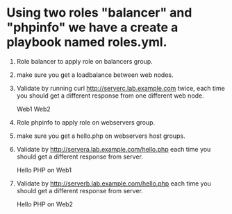 # Using two roles "balancer" and "phpinfo" we have a create a playbook named roles.yml.

1. Role balancer to apply role on balancers group.
2. make sure you get a loadbalance between web nodes.
3. Validate by running curl http://serverc.lab.example.com twice, each time you should get a different response from one different web node.

    Web1
    Web2

4. Role phpinfo to apply role on webservers group.
5. make sure you get a hello.php on webservers host groups.
6. Validate by http://servera.lab.example.com/hello.php each time you should get a different response from server.

    Hello PHP on Web1

7. Validate by http://serverb.lab.example.com/hello.php each time you should get a different response from server.

    Hello PHP on Web2
